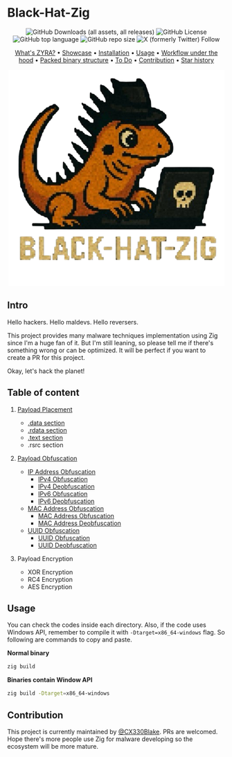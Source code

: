 # Black-Hat-Zig

<p align="center">
  <img alt="GitHub Downloads (all assets, all releases)" src="https://img.shields.io/github/downloads/cx330blake/blake-hat-zig/total">
  <img alt="GitHub License" src="https://img.shields.io/github/license/CX330Blake/black-hat-zig">
  <img alt="GitHub top language" src="https://img.shields.io/github/languages/top/cx330blake/blake-hat-zig">
  <img alt="GitHub repo size" src="https://img.shields.io/github/repo-size/cx330blake/blake-hat-zig">
  <img alt="X (formerly Twitter) Follow" src="https://img.shields.io/twitter/follow/CX330Blake">
</p>

<p align="center">
  <a href="#whats-zyra">What's ZYRA?</a> •
  <a href="#showcase">Showcase</a> •
  <a href="#installation">Installation</a> •
  <a href="#usage">Usage</a> •
  <a href="#workflow-under-the-hood">Workflow under the hood</a> •
  <a href="#packed-binary-structure">Packed binary structure</a> •
  <a href="#to-do">To Do</a> •
  <a href="#contribution">Contribution</a> •
  <a href="#star-history">Star history</a>
</p>

<p height="300" align="center">
  <img src="./Black-Hat-Zig.png">
</p>

## Intro

Hello hackers. Hello maldevs. Hello reversers.

This project provides many malware techniques implementation using Zig since I'm a huge fan of it. But I'm still leaning, so please tell me if there's something wrong or can be optimized. It will be perfect if you want to create a PR for this project.

Okay, let's hack the planet!

## Table of content

1. [Payload Placement](./Payload-Placement/)
    - [.data section](./Payload-Placement/dot_data_section/)
    - [.rdata section](./Payload-Placement/dot_rdata_section/)
    - [.text section](./Payload-Placement/dot_text_section/)
    - .rsrc section
2. [Payload Obfuscation](./Payload-Obfuscation/)

    - [IP Address Obfuscation](./Payload-Obfuscation/IP-Address-Obfuscation/)
        - [IPv4 Obfuscation](./Payload-Obfuscation/IP-Address-Obfuscation/IPv4Fuscation/)
        - [IPv4 Deobfuscation](./Payload-Obfuscation/IP-Address-Obfuscation/IPv4Fuscation/)
        - [IPv6 Obfuscation](./Payload-Obfuscation/IP-Address-Obfuscation/IPv6Fuscation/)
        - [IPv6 Deobfuscation](./Payload-Obfuscation/IP-Address-Obfuscation/IPv6Deobfuscation/)
    - [MAC Address Obfuscation](./Payload-Obfuscation/MAC-Address-Obfuscation/)
        - [MAC Address Obfuscation](./Payload-Obfuscation/MAC-Address-Obfuscation/MACFuscation/)
        - [MAC Address Deobfuscation](./Payload-Obfuscation/MAC-Address-Obfuscation/MACDeobfuscation/)
    - [UUID Obfuscation](./Payload-Obfuscation/UUID-Obfuscation/)
        - [UUID Obfuscation](./Payload-Obfuscation/UUID-Obfuscation/UUIDFuscation/)
        - [UUID Deobfuscation](./Payload-Obfuscation/UUID-Obfuscation/UUIDDeobfuscation/)

3. Payload Encryption
    - XOR Encryption
    - RC4 Encryption
    - AES Encryption

## Usage

You can check the codes inside each directory. Also, if the code uses Windows API, remember to compile it with `-Dtarget=x86_64-windows` flag. So following are commands to copy and paste.

**Normal binary**

```bash
zig build
```

**Binaries contain Window API**

```bash
zig build -Dtarget=x86_64-windows
```

## Contribution

This project is currently maintained by [@CX330Blake](https://github.com/CX330Blake). PRs are welcomed. Hope there's more people use Zig for malware developing so the ecosystem will be more mature.
